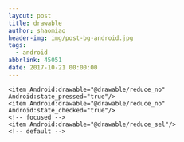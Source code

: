 ```yaml
---
layout: post
title: drawable
author: shaomiao
header-img: img/post-bg-android.jpg
tags:
  - android
abbrlink: 45051
date: 2017-10-21 00:00:00
---
```

<ImageView
                android:id="@+id/minus_imgview"
                android:layout_width="wrap_content"
                android:layout_height="wrap_content"
                android:padding="10dp"
                android:src="@drawable/multi_num_select" />


<?xml version="1.0" encoding="utf-8"?>
<selector xmlns:Android="http://schemas.android.com/apk/res/android">

    <item Android:drawable="@drawable/reduce_no" Android:state_pressed="true"/>
    <item Android:drawable="@drawable/reduce_no" Android:state_checked="true"/>
    <!-- focused -->
    <item Android:drawable="@drawable/reduce_sel"/>
    <!-- default -->

</selector>
